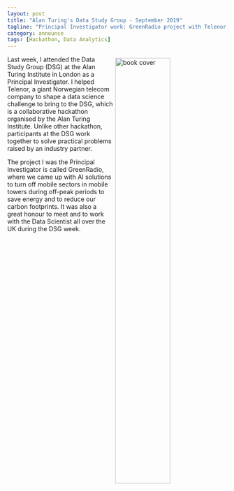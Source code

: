 ```yaml
---
layout: post
title: "Alan Turing's Data Study Group - September 2019"
tagline: "Principal Investigator work: GreenRadio project with Telenor, Norway"
category: announce
tags: [Hackathon, Data Analytics]
---
```


<a href="https://www.turing.ac.uk/events/data-study-group-september-2019">
<img src="https://www.turing.ac.uk/sites/default/files/inline-images/April%202019%20DSG_900x600.jpg" style="float:right; width:50%; padding:5px;"  alt="book cover" /></a>

Last week, I attended the Data Study Group (DSG) at the Alan Turing Institute in London as a Principal Investigator. I helped Telenor, a giant Norwegian telecom company to shape a data science challenge to bring to the DSG, which is a collaborative hackathon organised by the Alan Turing Institute. Unlike other hackathon, participants at the DSG work together to solve practical problems raised by an industry partner.

The project I was the Principal Investigator is called GreenRadio, where we came up with AI solutions to turn off mobile sectors in mobile towers during off-peak periods to save energy and to reduce our carbon footprints. It was also a great honour to meet and to work with the Data Scientist all over the UK during the DSG week.
